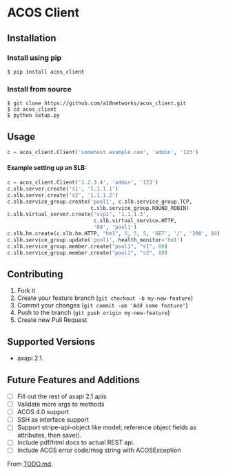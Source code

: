 
# ACOS Client

## Installation

### Install using pip

```
$ pip install acos_client
```

### Install from source

```
$ git clone https://github.com/a10networks/acos_client.git
$ cd acos_client
$ python setup.py
```

## Usage

```python
c = acos_client.Client('somehost.example.com', 'admin', '123')
```

#### Example setting up an SLB:

```python
c = acos_client.Client('1.2.3.4', 'admin', '123')
c.slb.server.create('s1', '1.1.1.1')
c.slb.server.create('s2', '1.1.1.2')
c.slb.service_group.create('pool1', c.slb.service_group.TCP,
                           c.slb.service_group.ROUND_ROBIN)
c.slb.virtual_server.create("vip1", '1.1.1.3',
                            c.slb.virtual_service.HTTP,
                            '80', 'pool1')
c.slb.hm.create(c.slb.hm.HTTP, "hm1", 5, 5, 5, 'GET', '/', '200', 80)
c.slb.service_group.update('pool1', health_monitor='hm1')
c.slb.service_group.member.create("pool1", "s1", 80)
c.slb.service_group.member.create("pool1", "s2", 80)
```

## Contributing

1. Fork it
2. Create your feature branch (`git checkout -b my-new-feature`)
3. Commit your changes (`git commit -am 'Add some feature'`)
4. Push to the branch (`git push origin my-new-feature`)
5. Create new Pull Request

## Supported Versions

  * axapi 2.1.

## Future Features and Additions

- [ ] Fill out the rest of axapi 2.1 apis
- [ ] Validate more args to methods
- [ ] ACOS 4.0 support
- [ ] SSH as interface support
- [ ] Support stripe-api-object like model; reference object fields as attributes, then save().
- [ ] Include pdf/html docs to actual REST api.
- [ ] Include ACOS error code/msg string with ACOSException

From [TODO.md](TODO.md).
